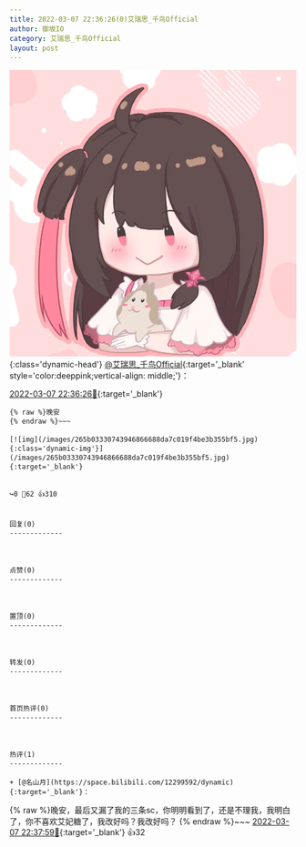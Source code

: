 ```yaml
---
title: 2022-03-07 22:36:26(0)艾瑞思_千鸟Official
author: 御坂IO
category: 艾瑞思_千鸟Official
layout: post
---
```


![img](/images/7e08840c56f251de28bdf766b647bd5fe9a5d50a.jpg){:class='dynamic-head'}
[@艾瑞思_千鸟Official](https://space.bilibili.com/1090010845/dynamic){:target='_blank' style='color:deeppink;vertical-align: middle;'}：

[2022-03-07 22:36:26🔗](https://t.bilibili.com/634905198472462345){:target='_blank'}

~~~
{% raw %}晚安
{% endraw %}~~~

[![img](/images/265b03330743946866688da7c019f4be3b355bf5.jpg){:class='dynamic-img'}](/images/265b03330743946866688da7c019f4be3b355bf5.jpg){:target='_blank'}


↪️0 💬62 👍310


回复(0)
-------------



点赞(0)
-------------



置顶(0)
-------------



转发(0)
-------------



首页热评(0)
-------------



热评(1)
-------------

+ [@名山月](https://space.bilibili.com/12299592/dynamic){:target='_blank'}：
~~~
{% raw %}晚安，最后又漏了我的三条sc，你明明看到了，还是不理我，我明白了，你不喜欢艾妃糖了，我改好吗？我改好吗？
{% endraw %}~~~
[2022-03-07 22:37:59🔗](https://t.bilibili.com/634905198472462345#reply104761379584){:target='_blank'} 👍32


